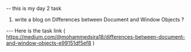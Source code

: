 -- this is my day 2 task 

1. write a blog on Differences between Document and Window Objects ?

--- Here is the task link ( https://medium.com/@mohammedsira18/differences-between-document-and-window-objects-e99151df5ef8 ) 